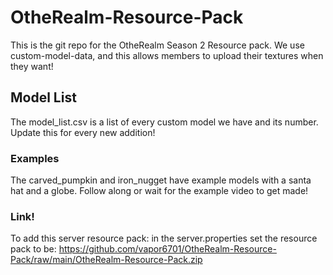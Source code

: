 # OtheRealm-Resource-Pack
This is the git repo for the OtheRealm Season 2 Resource pack. We use custom-model-data, and this allows members to upload their textures when they want!


## Model List
The model_list.csv is a list of every custom model we have and its number. Update this for every new addition!

### Examples
The carved_pumpkin and iron_nugget have example models with a santa hat and a globe. Follow along or wait for the example video to get made!

### Link!
To add this server resource pack: in the server.properties set the resource pack to be:
https://github.com/vapor6701/OtheRealm-Resource-Pack/raw/main/OtheRealm-Resource-Pack.zip

